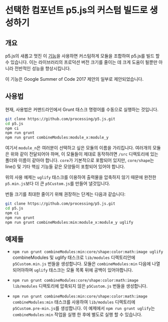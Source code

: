 # 선택한 컴포넌트 p5.js의 커스텀 빌드로 생성하기

## 개요

p5.js의 새롭고 멋진 이 [기능](https://github.com/processing/p5.js/pull/2051)을 사용하면 커스텀하게 모듈을 조합하여 p5.js를 빌드 할 수 있습니다. 이는 라이브러리의 프로덕션 버전 크기를 줄이는 데 크게 도움이 될뿐만 아니라 전반적인 성능을 향상시킵니다.

이 기능은 Google Summer of Code 2017 제안의 일부로 제안되었습니다.

## 사용법

현재, 사용법은 커맨드라인에서  Grunt 태스크 명령어를 수동으로 실행하는 것입니다. 

```sh
git clone https://github.com/processing/p5.js.git
cd p5.js
npm ci
npm run grunt
npm run grunt combineModules:module_x:module_y
```

여기서 `module_n`은 여러분이 선택하고 싶은 모듈의 이름을 가리킵니다. 여러개의 모듈은 위와 같이 전달되어야 하며, 이 모듈들이 제대로 동작하려면 `/src` 디렉토리에 있는 폴더와 이름이 같아야 합니다. `core`가 기본적으로 포함되어 있지만, `core/shape`는 line() 및 기타 핵심 기능들 같은 모양들이 포함되어 있어야 합니다.

위의 사용 예제는 `uglify` 태스크를 이용하여 출력물을 압축하지 않기 때문에 완전한 `p5.min.js`보다 더 큰 `p5Custom.js`를 만들어 낼것입니다.

번들 크기를 최대한 줄이기 위해 권장하는 단계는 다음과 같습니다:

```sh
git clone https://github.com/processing/p5.js.git
cd p5.js
npm ci
npm run grunt
npm run grunt combineModules:min:module_x:module_y uglify
```

## 예제들

- `npm run grunt combineModules:min:core/shape:color:math:image uglify`
  combineModules 및 uglify 태스크로 `lib/modules` 디렉토리안에 `p5Custom.min.js` 번들을 생성합니다. 모듈은 `combineModules:min` 다음에 나열 되어야하며 `uglify` 태스크는 모듈 목록 뒤에 공백이 있어야합니다.

- `npm run grunt combineModules:core/shape:color:math:image`
  `lib/modules` 디렉토리에 압축되지 않은 `p5Custom.js` 번들을 생성합니다.

- `npm run grunt combineModules:min:core/shape:color:math:image` 
  `combineModules:min` 태스크를 사용하여 `lib/modules` 디렉토리에 `p5Custom.pre-min.js`를 생성합니다. 이 예제에서 `npm run grunt uglify`는 `combineModules:min` 작업을 실행 한 후에 별도로 실행 할 수 있습니다.